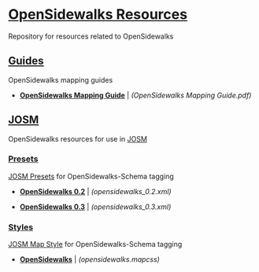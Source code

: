 # [OpenSidewalks Resources](https://github.com/OpenSidewalks/OpenSidewalks-Schema/tree/main/resources)

Repository for resources related to OpenSidewalks

## [Guides](https://github.com/OpenSidewalks/OpenSidewalks-Schema/tree/main/resources/guides)

OpenSidewalks mapping guides

* **[OpenSidewalks Mapping Guide](https://github.com/UW-Amy-Bordenave/OpenSidewalks-Schema/blob/resources/resources/guides/OpenSidewalks%20Mapping%20Guide.pdf)** | *(OpenSidewalks Mapping Guide.pdf)*

## [JOSM](https://github.com/OpenSidewalks/OpenSidewalks-Schema/tree/main/resources/josm)

OpenSidewalks resources for use in [JOSM](https://josm.openstreetmap.de/)

### [Presets](https://github.com/OpenSidewalks/OpenSidewalks-Schema/tree/main/resources/josm/presets)

[JOSM Presets](https://josm.openstreetmap.de/wiki/Presets) for OpenSidewalks-Schema tagging

* **[OpenSidewalks 0.2](https://github.com/OpenSidewalks/OpenSidewalks-Schema/tree/main/resources/josm/presets/opensidewalks_0.2.xml)** | *(opensidewalks_0.2.xml)*

* **[OpenSidewalks 0.3](https://github.com/OpenSidewalks/OpenSidewalks-Schema/tree/main/resources/josm/presets/opensidewalks_0.3.xml)** | *(opensidewalks_0.3.xml)*

### [Styles](https://github.com/OpenSidewalks/OpenSidewalks-Schema/tree/main/resources/josm/styles)

[JOSM Map Style](https://josm.openstreetmap.de/wiki/Styles) for OpenSidewalks-Schema tagging

* **[OpenSidewalks](https://github.com/OpenSidewalks/OpenSidewalks-Schema/tree/main/resources/josm/styles/opensidewalks.mapcss)** | *(opensidewalks.mapcss)*
